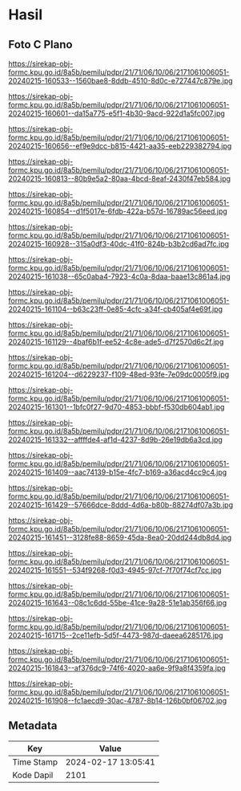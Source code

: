 # Hasil

## Foto C Plano

https://sirekap-obj-formc.kpu.go.id/8a5b/pemilu/pdpr/21/71/06/10/06/2171061006051-20240215-160533--1560bae8-8ddb-4510-8d0c-e727447c879e.jpg

https://sirekap-obj-formc.kpu.go.id/8a5b/pemilu/pdpr/21/71/06/10/06/2171061006051-20240215-160601--da15a775-e5f1-4b30-9acd-922d1a5fc007.jpg

https://sirekap-obj-formc.kpu.go.id/8a5b/pemilu/pdpr/21/71/06/10/06/2171061006051-20240215-160656--ef9e9dcc-b815-4421-aa35-eeb229382794.jpg

https://sirekap-obj-formc.kpu.go.id/8a5b/pemilu/pdpr/21/71/06/10/06/2171061006051-20240215-160813--80b9e5a2-80aa-4bcd-8eaf-2430f47eb584.jpg

https://sirekap-obj-formc.kpu.go.id/8a5b/pemilu/pdpr/21/71/06/10/06/2171061006051-20240215-160854--d1f5017e-6fdb-422a-b57d-16789ac56eed.jpg

https://sirekap-obj-formc.kpu.go.id/8a5b/pemilu/pdpr/21/71/06/10/06/2171061006051-20240215-160928--315a0df3-40dc-41f0-824b-b3b2cd6ad7fc.jpg

https://sirekap-obj-formc.kpu.go.id/8a5b/pemilu/pdpr/21/71/06/10/06/2171061006051-20240215-161038--65c0aba4-7923-4c0a-8daa-baae13c861a4.jpg

https://sirekap-obj-formc.kpu.go.id/8a5b/pemilu/pdpr/21/71/06/10/06/2171061006051-20240215-161104--b63c23ff-0e85-4cfc-a34f-cb405af4e69f.jpg

https://sirekap-obj-formc.kpu.go.id/8a5b/pemilu/pdpr/21/71/06/10/06/2171061006051-20240215-161129--4baf6b1f-ee52-4c8e-ade5-d7f2570d6c2f.jpg

https://sirekap-obj-formc.kpu.go.id/8a5b/pemilu/pdpr/21/71/06/10/06/2171061006051-20240215-161204--d6229237-f109-48ed-93fe-7e09dc0005f9.jpg

https://sirekap-obj-formc.kpu.go.id/8a5b/pemilu/pdpr/21/71/06/10/06/2171061006051-20240215-161301--1bfc0f27-9d70-4853-bbbf-f530db604ab1.jpg

https://sirekap-obj-formc.kpu.go.id/8a5b/pemilu/pdpr/21/71/06/10/06/2171061006051-20240215-161332--affffde4-af1d-4237-8d9b-26e19db6a3cd.jpg

https://sirekap-obj-formc.kpu.go.id/8a5b/pemilu/pdpr/21/71/06/10/06/2171061006051-20240215-161409--aac74139-b15e-4fc7-b169-a36acd4cc9c4.jpg

https://sirekap-obj-formc.kpu.go.id/8a5b/pemilu/pdpr/21/71/06/10/06/2171061006051-20240215-161429--57666dce-8ddd-4d6a-b80b-88274df07a3b.jpg

https://sirekap-obj-formc.kpu.go.id/8a5b/pemilu/pdpr/21/71/06/10/06/2171061006051-20240215-161451--3128fe88-8659-45da-8ea0-20dd244db8d4.jpg

https://sirekap-obj-formc.kpu.go.id/8a5b/pemilu/pdpr/21/71/06/10/06/2171061006051-20240215-161551--534f9268-f0d3-4945-97cf-7f70f74cf7cc.jpg

https://sirekap-obj-formc.kpu.go.id/8a5b/pemilu/pdpr/21/71/06/10/06/2171061006051-20240215-161643--08c1c6dd-55be-41ce-9a28-51e1ab356f66.jpg

https://sirekap-obj-formc.kpu.go.id/8a5b/pemilu/pdpr/21/71/06/10/06/2171061006051-20240215-161715--2ce11efb-5d5f-4473-987d-daeea6285176.jpg

https://sirekap-obj-formc.kpu.go.id/8a5b/pemilu/pdpr/21/71/06/10/06/2171061006051-20240215-161843--af376dc9-74f6-4020-aa6e-9f9a8f4359fa.jpg

https://sirekap-obj-formc.kpu.go.id/8a5b/pemilu/pdpr/21/71/06/10/06/2171061006051-20240215-161908--fc1aecd9-30ac-4787-8b14-126b0bf06702.jpg


## Metadata

| Key        | Value               |
| ---------- | ------------------- |
| Time Stamp | 2024-02-17 13:05:41 |
| Kode Dapil | 2101                |



